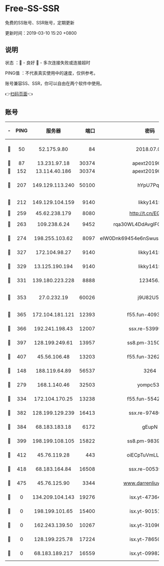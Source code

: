 # Free-SS-SSR

免费的SS账号、SSR账号，定期更新

更新时间：2019-03-10 15:20 +0800

## 说明

状态     ：🙂 - 良好 🙁 - 多次连接失败或连接超时

PING值   ：不代表真实使用中的速度，仅供参考。

账号兼容SS、SSR，你可以自由在两个软件中使用。

👉[扫码页面](https://liesauer.github.io/Free-SS-SSR/)👈

## 账号

|-|PING|服务器|端口|密码|加密方式|区域|
|:----:|:----:|:-----:|-----:|:----:|:----:|:----:|
|🙂|50|52.175.9.80|84|2018.07.07|chacha20-ietf-poly1305|HK|
|🙂|87|13.231.97.18|30374|apext2019006|chacha20|JP|
|🙂|152|13.114.40.186|30374|apext2019006|chacha20|JP|
|🙂|207|149.129.113.240|50100|hYpU7PqP|chacha20-ietf-poly1305|CN|
|🙂|212|149.129.104.159|9140|likky1415|aes-256-cfb|HK|
|🙂|259|45.62.238.179|8080|http://t.cn/EGJIyrl|rc4-md5|CA|
|🙂|263|109.238.6.24|9452|rqa30WL4DdAvgIFG6Fs3znzTa|aes-256-cfb|FR|
|🙂|274|198.255.103.62|8097|eIW0Dnk69454e6nSwuspv9DmS201tQ0D|aes-256-cfb|US|
|🙂|327|172.104.98.27|9140|likky1415|aes-256-cfb|JP|
|🙂|329|13.125.190.194|9140|likky1415|aes-256-cfb|KR|
|🙂|331|139.180.223.228|8888|123456..|aes-256-cfb|JP|
|🙂|353|27.0.232.19|60026|j9U82U53|xchacha20-ietf-poly1305|HK|
|🙂|365|172.104.181.121|12393|f55.fun-40938592|aes-256-cfb|SG|
|🙂|366|192.241.198.43|12007|ssx.re-53999010|aes-256-cfb|US|
|🙂|397|128.199.249.61|13957|ss8.pm-31506491|aes-256-cfb|SG|
|🙂|407|45.56.106.48|13203|f55.fun-32620462|aes-256-cfb|US|
|🙂|148|188.119.64.89|56537|3264|aes-256-cfb|RU|
|🙂|279|168.1.140.46|32503|yompc535|aes-256-cfb|AU|
|🙂|334|172.104.170.25|13238|f55.fun-55425049|aes-256-cfb|SG|
|🙂|382|128.199.129.239|16413|ssx.re-97480021|aes-256-cfb|SG|
|🙂|384|68.183.183.18|6172|gEupN|aes-256-cfb|SG|
|🙂|399|198.199.108.105|15822|ss8.pm-98399589|aes-256-cfb|US|
|🙂|412|45.76.119.28|443|oiECpTuVmLLxk4Ts|aes-256-cfb|AU|
|🙂|418|68.183.164.84|16508|ssx.re-00539791|aes-256-cfb|US|
|🙂|475|45.76.125.90|3344|www.darrenliuwei.com|aes-256-cfb|AU|
|🙁|0|134.209.104.143|19276|isx.yt-47364637|aes-256-cfb|SG|
|🙁|0|198.199.101.65|15400|isx.yt-90151639|aes-256-cfb|US|
|🙁|0|162.243.139.50|10267|isx.yt-31096699|aes-256-cfb|US|
|🙁|0|128.199.225.78|17224|isx.yt-78650531|aes-256-cfb|SG|
|🙁|0|68.183.189.217|16559|isx.yt-09982793|aes-256-cfb|SG|
